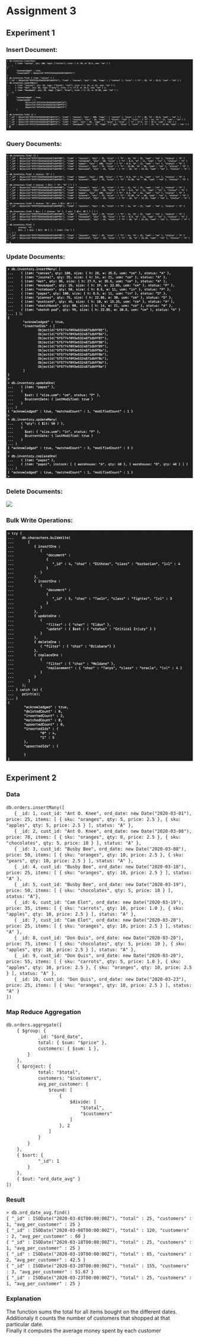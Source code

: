 # Assignment 3

## Experiment 1

### Insert Document: 

![](./images/insert-documents.png)

### Query Documents: 

![](./images/query-documents.png)

### Update Documents: 

![](./images/update-documents.png)

### Delete Documents: 

![](./images/delete-document.png)

### Bulk Write Operations: 

![](./images/bulk-write-operations.png)


## Experiment 2

### Data

```
db.orders.insertMany([
   { _id: 1, cust_id: "Ant O. Knee", ord_date: new Date("2020-03-01"), price: 25, items: [ { sku: "oranges", qty: 5, price: 2.5 }, { sku: "apples", qty: 5, price: 2.5 } ], status: "A" },
   { _id: 2, cust_id: "Ant O. Knee", ord_date: new Date("2020-03-08"), price: 70, items: [ { sku: "oranges", qty: 8, price: 2.5 }, { sku: "chocolates", qty: 5, price: 10 } ], status: "A" },
   { _id: 3, cust_id: "Busby Bee", ord_date: new Date("2020-03-08"), price: 50, items: [ { sku: "oranges", qty: 10, price: 2.5 }, { sku: "pears", qty: 10, price: 2.5 } ], status: "A" },
   { _id: 4, cust_id: "Busby Bee", ord_date: new Date("2020-03-18"), price: 25, items: [ { sku: "oranges", qty: 10, price: 2.5 } ], status: "A" },
   { _id: 5, cust_id: "Busby Bee", ord_date: new Date("2020-03-19"), price: 50, items: [ { sku: "chocolates", qty: 5, price: 10 } ], status: "A"},
   { _id: 6, cust_id: "Cam Elot", ord_date: new Date("2020-03-19"), price: 35, items: [ { sku: "carrots", qty: 10, price: 1.0 }, { sku: "apples", qty: 10, price: 2.5 } ], status: "A" },
   { _id: 7, cust_id: "Cam Elot", ord_date: new Date("2020-03-20"), price: 25, items: [ { sku: "oranges", qty: 10, price: 2.5 } ], status: "A" },
   { _id: 8, cust_id: "Don Quis", ord_date: new Date("2020-03-20"), price: 75, items: [ { sku: "chocolates", qty: 5, price: 10 }, { sku: "apples", qty: 10, price: 2.5 } ], status: "A" },
   { _id: 9, cust_id: "Don Quis", ord_date: new Date("2020-03-20"), price: 55, items: [ { sku: "carrots", qty: 5, price: 1.0 }, { sku: "apples", qty: 10, price: 2.5 }, { sku: "oranges", qty: 10, price: 2.5 } ], status: "A" },
   { _id: 10, cust_id: "Don Quis", ord_date: new Date("2020-03-23"), price: 25, items: [ { sku: "oranges", qty: 10, price: 2.5 } ], status: "A" }
])
```

### Map Reduce Aggregation

```
db.orders.aggregate([
    { $group: { 
            _id: "$ord_date", 
            total: { $sum: "$price" }, 
            customers: { $sum: 1 }, 
        } 
    },
    { $project: {
            total: "$total",
            customers: "$customers",
            avg_per_customer: {
                $round: [
                    {
                        $divide: [
                            "$total",
                            "$customers"
                        ]
                    }, 2
                ]
            }
        }
    },
    { $sort: { 
            "_id": 1
        } 
    },
    { $out: "ord_date_avg" }
])
```

### Result

```
> db.ord_date_avg.find()
{ "_id" : ISODate("2020-03-01T00:00:00Z"), "total" : 25, "customers" : 1, "avg_per_customer" : 25 }
{ "_id" : ISODate("2020-03-08T00:00:00Z"), "total" : 120, "customers" : 2, "avg_per_customer" : 60 }
{ "_id" : ISODate("2020-03-18T00:00:00Z"), "total" : 25, "customers" : 1, "avg_per_customer" : 25 }
{ "_id" : ISODate("2020-03-19T00:00:00Z"), "total" : 85, "customers" : 2, "avg_per_customer" : 42.5 }
{ "_id" : ISODate("2020-03-20T00:00:00Z"), "total" : 155, "customers" : 3, "avg_per_customer" : 51.67 }
{ "_id" : ISODate("2020-03-23T00:00:00Z"), "total" : 25, "customers" : 1, "avg_per_customer" : 25 }
```

### Explanation

The function sums the total for all items bought on the different dates.    
Additionaly it counts the number of customers that shopped at that particular date.  
Finally it computes the average money spent by each customer  